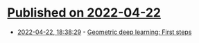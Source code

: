 # [Published on 2022-04-22](index.md)

* [2022-04-22, 18:38:29](https://news.ycombinator.com/item?id=31126132) - [Geometric deep learning: First steps](https://a-j.gitbook.io/geometric-deep-learning/)
